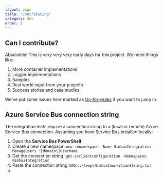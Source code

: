 ```yaml
---
layout: page
title: "Contributing"
category: dev
order: 1
---
```



## Can I contribute?
Absolutely! This is very very very early days for this project. We need things
like:

1.  More container implementations
1.  Logger implementations
1.  Samples
1.  Real world input from your projects
2.  Success stories and case studies


We've put some issues here marked as [Up-for-grabs](https://github.com/NimbusAPI/Nimbus/issues?labels=up-for-grabs&page=1&state=open) if you want to jump in.


## Azure Service Bus connection string

The integration tests require a connection string to a (local or remote) Azure Service Bus connection. Assuming you have Service Bus installed locally:

1. Open the **Service Bus PowerShell**
2. Create a new namespace: `new-sbnamespace -Name NimbusIntegration -ManageUsers '[domain\]username`
3. Get the connection string: `get-sbclientconfiguration -Namespaces NimbusIntegration`
4. Paste the connection string into `c:\temp\NimbusConnectionString.txt`
5. 

